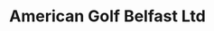 ---
title: "American Golf Belfast Ltd"
address: "Unit 5, Connswater Retail Park, 3, Connswater Link, Belfast, County Antrim BT5 5DL"
tel: "028 9046 6688"
county: "Antrim"
category: "Golf Equipment"
type: "Content"
lat: "54.596673"
lng: "-5.891943"
---